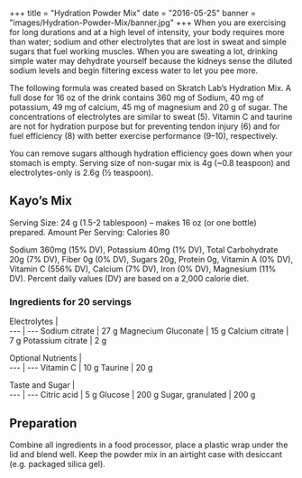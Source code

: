 +++
title  = "Hydration Powder Mix"
date   = "2016-05-25"
banner = "images/Hydration-Powder-Mix/banner.jpg"
+++
﻿When you are exercising for long durations and at a high level of intensity, your body requires more than water; sodium and other electrolytes that are lost in sweat and simple sugars that fuel working muscles. When you are sweating a lot, drinking simple water may dehydrate yourself because the kidneys sense the diluted sodium levels and begin filtering excess water to let you pee more. 


The following formula was created based on Skratch Lab’s Hydration Mix. A full dose for 16 oz of the drink contains 360 mg of Sodium, 40 mg of potassium, 49 mg of calcium, 45 mg of magnesium and 20 g of sugar. The concentrations of electrolytes are similar to sweat (5). Vitamin C and taurine are not for hydration purpose but for preventing tendon injury (6) and for fuel efficiency (8) with better exercise performance (9–10), respectively. 


You can remove sugars although hydration efficiency goes down when your stomach is empty. Serving size of non-sugar mix is 4g (~0.8 teaspoon)  and electrolytes-only is 2.6g (½ teaspoon). 


## Kayo’s Mix


Serving Size: 24 g (1.5-2 tablespoon) – makes 16 oz (or one bottle) prepared.
Amount Per Serving: Calories 80


Sodium 360mg (15% DV), Potassium 40mg (1% DV), Total Carbohydrate 20g (7% DV), Fiber 0g (0% DV), Sugars 20g, Protein 0g, Vitamin A (0% DV), Vitamin C (556% DV), Calcium (7% DV), Iron (0% DV), Magnesium (11% DV). Percent daily values (DV) are based on a 2,000 calorie diet.
 
### Ingredients for 20 servings


Electrolytes        |     
---                 | ---
Sodium citrate      | 27 g
Magnecium Gluconate | 15 g
Calcium citrate     | 7 g
Potassium citrate   | 2 g


Optional Nutrients |      
---                | ---
Vitamin C          | 10 g
Taurine            | 20 g


Taste and Sugar   |       
---               | ---
Citric acid       | 5 g
Glucose           | 200 g
Sugar, granulated | 200 g




## Preparation


Combine all ingredients in a food processor, place a plastic wrap under the lid and blend well. Keep the powder mix in an airtight case with desiccant (e.g. packaged silica gel).
